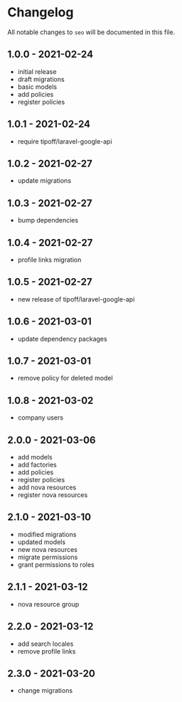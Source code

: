 # Changelog

All notable changes to `seo` will be documented in this file.

## 1.0.0 - 2021-02-24

- initial release
- draft migrations
- basic models
- add policies
- register policies

## 1.0.1 - 2021-02-24

- require tipoff/laravel-google-api

## 1.0.2 - 2021-02-27

- update migrations

## 1.0.3 - 2021-02-27

- bump dependencies

## 1.0.4 - 2021-02-27

- profile links migration

## 1.0.5 - 2021-02-27

- new release of tipoff/laravel-google-api

## 1.0.6 - 2021-03-01

- update dependency packages

## 1.0.7 - 2021-03-01

- remove policy for deleted model

## 1.0.8 - 2021-03-02

- company users

## 2.0.0 - 2021-03-06

- add models
- add factories
- add policies
- register policies
- add nova resources
- register nova resources

## 2.1.0 - 2021-03-10

- modified migrations
- updated models
- new nova resources
- migrate permissions
- grant permissions to roles

## 2.1.1 - 2021-03-12

- nova resource group

## 2.2.0 - 2021-03-12

- add search locales
- remove profile links

## 2.3.0 - 2021-03-20

- change migrations
